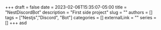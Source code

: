 +++ 
draft = false
date = 2023-02-06T15:35:07-05:00
title = "NestDiscordBot"
description = "First side project"
slug = ""
authors = []
tags = ["Nestjs","Discord", "Bot"]
categories = []
externalLink = ""
series = []
+++
asd

